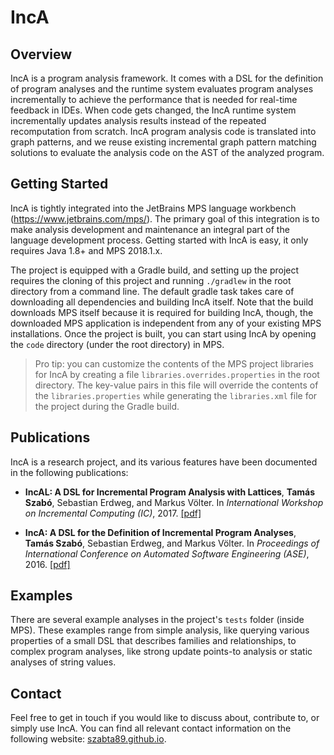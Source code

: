 # IncA

## Overview

IncA is a program analysis framework. It comes with a DSL for the definition of program analyses and the runtime system evaluates program analyses incrementally to achieve the performance that is needed for real-time feedback in IDEs. When code gets changed, the IncA runtime system incrementally updates analysis results instead of the repeated recomputation from scratch. IncA program analysis code is translated into graph patterns, and we reuse existing incremental graph pattern matching solutions to evaluate the analysis code on the AST of the analyzed program.

## Getting Started

IncA is tightly integrated into the JetBrains MPS language workbench (https://www.jetbrains.com/mps/). The primary goal of this integration is to make analysis development and maintenance an integral part of the language development process. Getting started with IncA is easy, it only requires Java 1.8+ and MPS 2018.1.x. 

The project is equipped with a Gradle build, and setting up the project requires the cloning of this project and running `./gradlew` in the root directory from a command line. The default gradle task takes care of downloading all dependencies and building IncA itself. Note that the build downloads MPS itself because it is required for building IncA, though, the downloaded MPS application is independent from any of your existing MPS installations. Once the project is built, you can start using IncA by opening the `code` directory (under the root directory) in MPS. 

> Pro tip: you can customize the contents of the MPS project libraries for IncA by creating a file `libraries.overrides.properties` in the root directory. The key-value pairs in this file will override the contents of the `libraries.properties` while generating the `libraries.xml` file for the project during the Gradle build. 

## Publications

IncA is a research project, and its various features have been documented in the following publications: 
* **IncAL: A DSL for Incremental Program Analysis with Lattices**, **Tamás Szabó**, Sebastian Erdweg, and Markus Völter.
In *International Workshop on Incremental Computing (IC)*, 2017. [[pdf]](https://szabta89.github.io/publications/inca-ic.pdf)

* **IncA: A DSL for the Definition of Incremental Program Analyses**, **Tamás Szabó**, Sebastian Erdweg, and Markus Völter.
In *Proceedings of International Conference on Automated Software Engineering (ASE)*, 2016. [[pdf]](https://szabta89.github.io/publications/inca-ase.pdf)

## Examples ##

There are several example analyses in the project's `tests` folder (inside MPS). These examples range from simple analysis, like querying 
various properties of a small DSL that describes families and relationships, to complex program analyses, like strong update points-to
analysis or static analyses of string values. 

## Contact

Feel free to get in touch if you would like to discuss about, contribute to, or simply use IncA. 
You can find all relevant contact information on the following website: [szabta89.github.io](szabta89.github.io). 
